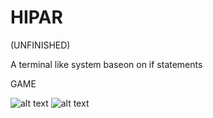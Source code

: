 # HIPAR
(UNFINISHED)

A terminal like system baseon on if statements

GAME


![alt text]([http://url/to/img.png](https://www.gamemaster.net.tr/wp-content/uploads/2024/02/image_2024-02-16_221432717.png)https://www.gamemaster.net.tr/wp-content/uploads/2024/02/image_2024-02-16_221432717.png)
![alt text]([https://www.gamemaster.net.tr/wp-content/uploads/2024/02/image_2024-02-16_221417187.png)
